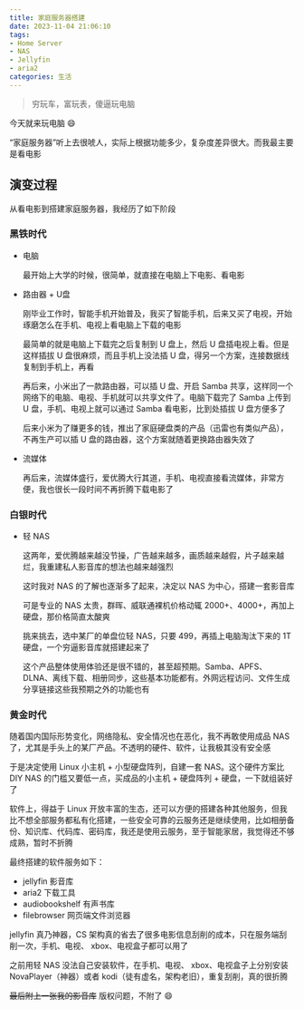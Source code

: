```yaml
---
title: 家庭服务器搭建
date: 2023-11-04 21:06:10
tags:
- Home Server
- NAS
- Jellyfin
- aria2
categories: 生活
---
```


> 穷玩车，富玩表，傻逼玩电脑

今天就来玩电脑 😄

“家庭服务器”听上去很唬人，实际上根据功能多少，复杂度差异很大。而我最主要是看电影

## 演变过程

从看电影到搭建家庭服务器，我经历了如下阶段

### 黑铁时代

- 电脑

   最开始上大学的时候，很简单，就直接在电脑上下电影、看电影

- 路由器 + U盘

   刚毕业工作时，智能手机开始普及，我买了智能手机，后来又买了电视，开始琢磨怎么在手机、电视上看电脑上下载的电影

   最简单的就是电脑上下载完之后复制到 U 盘上，然后 U 盘插电视上看。但是这样插拔 U 盘很麻烦，而且手机上没法插 U 盘，得另一个方案，连接数据线复制到手机上，再看

   再后来，小米出了一款路由器，可以插 U 盘、开启 Samba 共享，这样同一个网络下的电脑、电视、手机就可以共享文件了。电脑下载完了 Samba 上传到 U 盘，手机、电视上就可以通过 Samba 看电影，比到处插拔 U 盘方便多了

   后来小米为了赚更多的钱，推出了家庭硬盘类的产品（迅雷也有类似产品），不再生产可以插 U 盘的路由器，这个方案就随着更换路由器失效了

- 流媒体

   再后来，流媒体盛行，爱优腾大行其道，手机、电视直接看流媒体，非常方便，我也很长一段时间不再折腾下载电影了

### 白银时代
- 轻 NAS

   这两年，爱优腾越来越没节操，广告越来越多，画质越来越假，片子越来越烂，我重建私人影音库的想法也越来越强烈

   这时我对 NAS 的了解也逐渐多了起来，决定以 NAS 为中心，搭建一套影音库

   可是专业的 NAS 太贵，群晖、威联通裸机价格动辄 2000+、4000+，再加上硬盘，那价格简直太酸爽

   挑来挑去，选中某厂的单盘位轻 NAS，只要 499，再插上电脑淘汰下来的 1T 硬盘，一个穷逼影音库就搭建起来了

   这个产品整体使用体验还是很不错的，甚至超预期。Samba、APFS、DLNA、离线下载、相册同步，这些基本功能都有。外网远程访问、文件生成分享链接这些我预期之外的功能也有

### 黄金时代

随着国内国际形势变化，网络隐私、安全情况也在恶化，我不再敢使用成品 NAS 了，尤其是手头上的某厂产品。不透明的硬件、软件，让我极其没有安全感

于是决定使用 Linux 小主机 + 小型硬盘阵列，自建一套 NAS。这个硬件方案比 DIY NAS 的门槛又要低一点，买成品的小主机 + 硬盘阵列 + 硬盘，一下就组装好了

软件上，得益于 Linux 开放丰富的生态，还可以方便的搭建各种其他服务，但我比不想全部服务都私有化搭建，一些安全可靠的云服务还是继续使用，比如相册备份、知识库、代码库、密码库，我还是使用云服务，至于智能家居，我觉得还不够成熟，暂时不折腾

最终搭建的软件服务如下：

 - jellyfin 影音库
 - aria2 下载工具
 - audiobookshelf 有声书库
 - filebrowser 网页端文件浏览器

jellyfin 真乃神器，CS 架构真的省去了很多电影信息刮削的成本，只在服务端刮削一次，手机、电视、 xbox、电视盒子都可以用了

之前用轻 NAS 没法自己安装软件，在手机、电视、 xbox、电视盒子上分别安装 NovaPlayer（神器）或者 kodi（徒有虚名，架构老旧），重复刮削，真的很折腾

~~最后附上一张我的影音库~~ 版权问题，不附了 😄